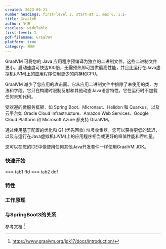 ```yaml
---
created: 2023-09-21
number headings: first-level 2, start-at 1, max 6, 1.1-
title: GraalVM
author: 罗潇
cssclass: wideTable
first-level: 1
pdf-filename: GraalVM
platform: true
category: 预研
---
```


GraalVM 可将您的 Java 应用程序预编译为独立的二进制文件。这些二进制文件更小，启动速度可快达100倍，无需预热即可提供最高性能，并且比运行在Java虚拟机(JVM)上的应用程序使用更少的内存和CPU。

GraalVM 减少了您应用的攻击面。它从应用二进制文件中排除了未使用的类、方法和字段。它只在构建时限制反射和其他动态Java语言特性。它在运行时不加载任何未知代码。

受欢迎的微服务框架，如 Spring Boot、Micronaut、Helidon 和 Quarkus，以及云平台如 Oracle Cloud Infrastructure、Amazon Web Services、Google Cloud Platform 和 Microsoft Azure 都支持 GraalVM。

通过使用基于配置的优化和 G1 (优先回收) 垃圾收集器，您可以获得更低的延迟，以及与运行在Java虚拟机(JVM)上的应用程序相当或更好的峰值性能和吞吐量。

您可以在您的IDE中像使用任何其他Java开发套件一样使用GraalVM JDK。

### 快速开始

=== tab1
    ffd
=== tab2
    ddf

### 特性

### 工作原理

### 与SpringBoot3的关系

参考文档 [^1]

[^1]: https://www.graalvm.org/jdk17/docs/introduction/